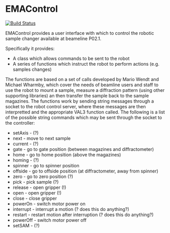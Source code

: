 # EMAControl

[![Build Status](https://travis-ci.com/mtwharmby/emacontrol.svg?branch=master)](https://travis-ci.com/mtwharmby/emacontrol)

EMAControl provides a user interface with which to control the robotic sample changer available at beameline P02.1.

Specifically it provides:

* A class which allows commands to be sent to the robot
* A series of functions which instruct the robot to perform actions (e.g. samples changes)

The functions are based on a set of calls developed by Mario Wendt and Michael Wharmby, which cover the needs of beamline users and staff to use the robot to mount a sample, measure a diffraction pattern (using other supporting libraries) an then transfer the sample back to the sample magazines. The functions work by sending string messages through a socket to the robot control server, where these messages are then interpretted and the appropriate VAL3 function called.
The following is a list of the possible string commands which may be sent through the socket to the controller:
- setAxis - (?)
- next - move to next sample
- current - (?)
- gate - go to gate position (between magazines and diffractometer)
- home - go to home position (above the magazines)
- homing - (?)
- spinner - go to spinner position
- offside - go to offside position (at diffractometer, away from spinner)
- zero - go to zero position (?)
- pick - pick sample (?)
- release - open gripper (!)
- open - open gripper (!)
- close - close gripper
- powerOn - switch motor power on
- interrupt - interrupt a motion (? does this do anything?)
- restart - restart motion after interruption (? does this do anything?)
- powerOff - switch motor power off
- setSAM - (?)
